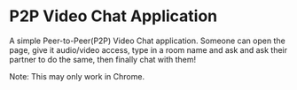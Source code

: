# P2P Video Chat Application

A simple Peer-to-Peer(P2P) Video Chat application.
Someone can open the page, give it audio/video access, type in a room name and ask and ask their partner to do the same, then finally chat with them!

Note: This may only work in Chrome.